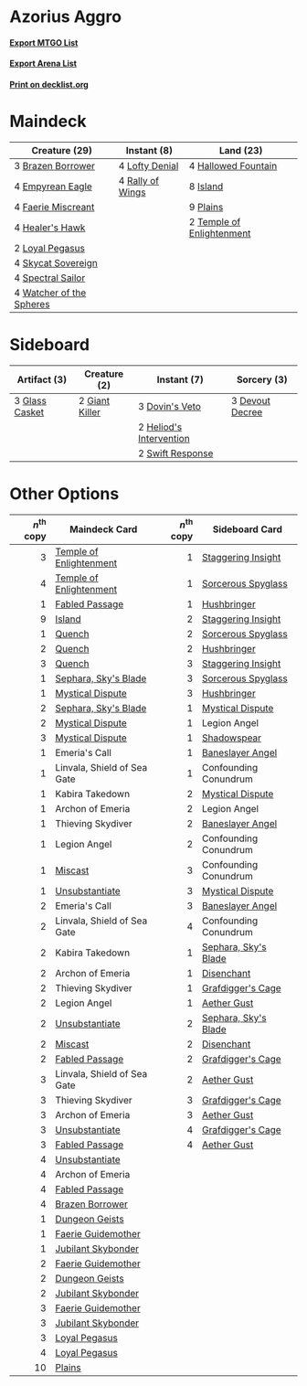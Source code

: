 # Azorius Aggro

#### [Export MTGO List](../collection/Azorius%20Aggro/Azorius%20Aggro.txt)
#### [Export Arena List](../collection/Azorius%20Aggro/Azorius%20Aggro_arena.txt)
#### [Print on decklist.org](http://decklist.org/?deckmain=3%09Brazen%20Borrower%0A4%09Empyrean%20Eagle%0A4%09Faerie%20Miscreant%0A4%09Hallowed%20Fountain%0A4%09Healer's%20Hawk%0A8%09Island%0A4%09Lofty%20Denial%0A2%09Loyal%20Pegasus%0A9%09Plains%0A4%09Rally%20of%20Wings%0A4%09Skycat%20Sovereign%0A4%09Spectral%20Sailor%0A2%09Temple%20of%20Enlightenment%0A4%09Watcher%20of%20the%20Spheres&deckside=3%09Devout%20Decree%0A3%09Dovin's%20Veto%0A2%09Giant%20Killer%0A3%09Glass%20Casket%0A2%09Heliod's%20Intervention%0A2%09Swift%20Response)
# Maindeck

|                                           Creature (29)                                           |                                        Instant (8)                                        |                                             Land (23)                                              |
|---------------------------------------------------------------------------------------------------|-------------------------------------------------------------------------------------------|----------------------------------------------------------------------------------------------------|
|3 [Brazen Borrower](http://gatherer.wizards.com/Pages/Card/Details.aspx?multiverseid=473001)       |4 [Lofty Denial](http://gatherer.wizards.com/Pages/Card/Details.aspx?multiverseid=485379)  |4 [Hallowed Fountain](http://gatherer.wizards.com/Pages/Card/Details.aspx?multiverseid=97071)       |
|4 [Empyrean Eagle](http://gatherer.wizards.com/Pages/Card/Details.aspx?multiverseid=466962)        |4 [Rally of Wings](http://gatherer.wizards.com/Pages/Card/Details.aspx?multiverseid=460954)|8 [Island](http://gatherer.wizards.com/Pages/Card/Details.aspx?multiverseid=439857)                 |
|4 [Faerie Miscreant](http://gatherer.wizards.com/Pages/Card/Details.aspx?multiverseid=398459)      |                                                                                           |9 [Plains](http://gatherer.wizards.com/Pages/Card/Details.aspx?multiverseid=439856)                 |
|4 [Healer's Hawk](http://gatherer.wizards.com/Pages/Card/Details.aspx?multiverseid=452764)         |                                                                                           |2 [Temple of Enlightenment](http://gatherer.wizards.com/Pages/Card/Details.aspx?multiverseid=378535)|
|2 [Loyal Pegasus](http://gatherer.wizards.com/Pages/Card/Details.aspx?multiverseid=446065)         |                                                                                           |                                                                                                    |
|4 [Skycat Sovereign](http://gatherer.wizards.com/Pages/Card/Details.aspx?multiverseid=479727)      |                                                                                           |                                                                                                    |
|4 [Spectral Sailor](http://gatherer.wizards.com/Pages/Card/Details.aspx?multiverseid=466830)       |                                                                                           |                                                                                                    |
|4 [Watcher of the Spheres](http://gatherer.wizards.com/Pages/Card/Details.aspx?multiverseid=485550)|                                                                                           |                                                                                                    |


# Sideboard

|                                      Artifact (3)                                       |                                      Creature (2)                                       |                                           Instant (7)                                            |                                       Sorcery (3)                                        |
|-----------------------------------------------------------------------------------------|-----------------------------------------------------------------------------------------|--------------------------------------------------------------------------------------------------|------------------------------------------------------------------------------------------|
|3 [Glass Casket](http://gatherer.wizards.com/Pages/Card/Details.aspx?multiverseid=472977)|2 [Giant Killer](http://gatherer.wizards.com/Pages/Card/Details.aspx?multiverseid=472976)|3 [Dovin's Veto](http://gatherer.wizards.com/Pages/Card/Details.aspx?multiverseid=461120)         |3 [Devout Decree](http://gatherer.wizards.com/Pages/Card/Details.aspx?multiverseid=466767)|
|                                                                                         |                                                                                         |2 [Heliod's Intervention](http://gatherer.wizards.com/Pages/Card/Details.aspx?multiverseid=476270)|                                                                                          |
|                                                                                         |                                                                                         |2 [Swift Response](http://gatherer.wizards.com/Pages/Card/Details.aspx?multiverseid=485363)       |                                                                                          |


# Other Options

|*n*<sup>th</sup> copy|                                          Maindeck Card                                           |*n*<sup>th</sup> copy|                                        Sideboard Card                                         |
|--------------------:|--------------------------------------------------------------------------------------------------|--------------------:|-----------------------------------------------------------------------------------------------|
|                    3|[Temple of Enlightenment](http://gatherer.wizards.com/Pages/Card/Details.aspx?multiverseid=378535)|                    1|[Staggering Insight](http://gatherer.wizards.com/Pages/Card/Details.aspx?multiverseid=476479)  |
|                    4|[Temple of Enlightenment](http://gatherer.wizards.com/Pages/Card/Details.aspx?multiverseid=378535)|                    1|[Sorcerous Spyglass](http://gatherer.wizards.com/Pages/Card/Details.aspx?multiverseid=435407)  |
|                    1|[Fabled Passage](http://gatherer.wizards.com/Pages/Card/Details.aspx?multiverseid=473206)         |                    1|[Hushbringer](http://gatherer.wizards.com/Pages/Card/Details.aspx?multiverseid=472980)         |
|                    9|[Island](http://gatherer.wizards.com/Pages/Card/Details.aspx?multiverseid=439857)                 |                    2|[Staggering Insight](http://gatherer.wizards.com/Pages/Card/Details.aspx?multiverseid=476479)  |
|                    1|[Quench](http://gatherer.wizards.com/Pages/Card/Details.aspx?multiverseid=457192)                 |                    2|[Sorcerous Spyglass](http://gatherer.wizards.com/Pages/Card/Details.aspx?multiverseid=435407)  |
|                    2|[Quench](http://gatherer.wizards.com/Pages/Card/Details.aspx?multiverseid=457192)                 |                    2|[Hushbringer](http://gatherer.wizards.com/Pages/Card/Details.aspx?multiverseid=472980)         |
|                    3|[Quench](http://gatherer.wizards.com/Pages/Card/Details.aspx?multiverseid=457192)                 |                    3|[Staggering Insight](http://gatherer.wizards.com/Pages/Card/Details.aspx?multiverseid=476479)  |
|                    1|[Sephara, Sky's Blade](http://gatherer.wizards.com/Pages/Card/Details.aspx?multiverseid=466790)   |                    3|[Sorcerous Spyglass](http://gatherer.wizards.com/Pages/Card/Details.aspx?multiverseid=435407)  |
|                    1|[Mystical Dispute](http://gatherer.wizards.com/Pages/Card/Details.aspx?multiverseid=473020)       |                    3|[Hushbringer](http://gatherer.wizards.com/Pages/Card/Details.aspx?multiverseid=472980)         |
|                    2|[Sephara, Sky's Blade](http://gatherer.wizards.com/Pages/Card/Details.aspx?multiverseid=466790)   |                    1|[Mystical Dispute](http://gatherer.wizards.com/Pages/Card/Details.aspx?multiverseid=473020)    |
|                    2|[Mystical Dispute](http://gatherer.wizards.com/Pages/Card/Details.aspx?multiverseid=473020)       |                    1|Legion Angel                                                                                   |
|                    3|[Mystical Dispute](http://gatherer.wizards.com/Pages/Card/Details.aspx?multiverseid=473020)       |                    1|[Shadowspear](http://gatherer.wizards.com/Pages/Card/Details.aspx?multiverseid=476487)         |
|                    1|Emeria's Call                                                                                     |                    1|[Baneslayer Angel](http://gatherer.wizards.com/Pages/Card/Details.aspx?multiverseid=191065)    |
|                    1|Linvala, Shield of Sea Gate                                                                       |                    1|Confounding Conundrum                                                                          |
|                    1|Kabira Takedown                                                                                   |                    2|[Mystical Dispute](http://gatherer.wizards.com/Pages/Card/Details.aspx?multiverseid=473020)    |
|                    1|Archon of Emeria                                                                                  |                    2|Legion Angel                                                                                   |
|                    1|Thieving Skydiver                                                                                 |                    2|[Baneslayer Angel](http://gatherer.wizards.com/Pages/Card/Details.aspx?multiverseid=191065)    |
|                    1|Legion Angel                                                                                      |                    2|Confounding Conundrum                                                                          |
|                    1|[Miscast](http://gatherer.wizards.com/Pages/Card/Details.aspx?multiverseid=485380)                |                    3|Confounding Conundrum                                                                          |
|                    1|[Unsubstantiate](http://gatherer.wizards.com/Pages/Card/Details.aspx?multiverseid=414374)         |                    3|[Mystical Dispute](http://gatherer.wizards.com/Pages/Card/Details.aspx?multiverseid=473020)    |
|                    2|Emeria's Call                                                                                     |                    3|[Baneslayer Angel](http://gatherer.wizards.com/Pages/Card/Details.aspx?multiverseid=191065)    |
|                    2|Linvala, Shield of Sea Gate                                                                       |                    4|Confounding Conundrum                                                                          |
|                    2|Kabira Takedown                                                                                   |                    1|[Sephara, Sky's Blade](http://gatherer.wizards.com/Pages/Card/Details.aspx?multiverseid=466790)|
|                    2|Archon of Emeria                                                                                  |                    1|[Disenchant](http://gatherer.wizards.com/Pages/Card/Details.aspx?multiverseid=847)             |
|                    2|Thieving Skydiver                                                                                 |                    1|[Grafdigger's Cage](http://gatherer.wizards.com/Pages/Card/Details.aspx?multiverseid=278452)   |
|                    2|Legion Angel                                                                                      |                    1|[Aether Gust](http://gatherer.wizards.com/Pages/Card/Details.aspx?multiverseid=466796)         |
|                    2|[Unsubstantiate](http://gatherer.wizards.com/Pages/Card/Details.aspx?multiverseid=414374)         |                    2|[Sephara, Sky's Blade](http://gatherer.wizards.com/Pages/Card/Details.aspx?multiverseid=466790)|
|                    2|[Miscast](http://gatherer.wizards.com/Pages/Card/Details.aspx?multiverseid=485380)                |                    2|[Disenchant](http://gatherer.wizards.com/Pages/Card/Details.aspx?multiverseid=847)             |
|                    2|[Fabled Passage](http://gatherer.wizards.com/Pages/Card/Details.aspx?multiverseid=473206)         |                    2|[Grafdigger's Cage](http://gatherer.wizards.com/Pages/Card/Details.aspx?multiverseid=278452)   |
|                    3|Linvala, Shield of Sea Gate                                                                       |                    2|[Aether Gust](http://gatherer.wizards.com/Pages/Card/Details.aspx?multiverseid=466796)         |
|                    3|Thieving Skydiver                                                                                 |                    3|[Grafdigger's Cage](http://gatherer.wizards.com/Pages/Card/Details.aspx?multiverseid=278452)   |
|                    3|Archon of Emeria                                                                                  |                    3|[Aether Gust](http://gatherer.wizards.com/Pages/Card/Details.aspx?multiverseid=466796)         |
|                    3|[Unsubstantiate](http://gatherer.wizards.com/Pages/Card/Details.aspx?multiverseid=414374)         |                    4|[Grafdigger's Cage](http://gatherer.wizards.com/Pages/Card/Details.aspx?multiverseid=278452)   |
|                    3|[Fabled Passage](http://gatherer.wizards.com/Pages/Card/Details.aspx?multiverseid=473206)         |                    4|[Aether Gust](http://gatherer.wizards.com/Pages/Card/Details.aspx?multiverseid=466796)         |
|                    4|[Unsubstantiate](http://gatherer.wizards.com/Pages/Card/Details.aspx?multiverseid=414374)         |                     |                                                                                               |
|                    4|Archon of Emeria                                                                                  |                     |                                                                                               |
|                    4|[Fabled Passage](http://gatherer.wizards.com/Pages/Card/Details.aspx?multiverseid=473206)         |                     |                                                                                               |
|                    4|[Brazen Borrower](http://gatherer.wizards.com/Pages/Card/Details.aspx?multiverseid=473001)        |                     |                                                                                               |
|                    1|[Dungeon Geists](http://gatherer.wizards.com/Pages/Card/Details.aspx?multiverseid=376317)         |                     |                                                                                               |
|                    1|[Faerie Guidemother](http://gatherer.wizards.com/Pages/Card/Details.aspx?multiverseid=472973)     |                     |                                                                                               |
|                    1|[Jubilant Skybonder](http://gatherer.wizards.com/Pages/Card/Details.aspx?multiverseid=479743)     |                     |                                                                                               |
|                    2|[Faerie Guidemother](http://gatherer.wizards.com/Pages/Card/Details.aspx?multiverseid=472973)     |                     |                                                                                               |
|                    2|[Dungeon Geists](http://gatherer.wizards.com/Pages/Card/Details.aspx?multiverseid=376317)         |                     |                                                                                               |
|                    2|[Jubilant Skybonder](http://gatherer.wizards.com/Pages/Card/Details.aspx?multiverseid=479743)     |                     |                                                                                               |
|                    3|[Faerie Guidemother](http://gatherer.wizards.com/Pages/Card/Details.aspx?multiverseid=472973)     |                     |                                                                                               |
|                    3|[Jubilant Skybonder](http://gatherer.wizards.com/Pages/Card/Details.aspx?multiverseid=479743)     |                     |                                                                                               |
|                    3|[Loyal Pegasus](http://gatherer.wizards.com/Pages/Card/Details.aspx?multiverseid=446065)          |                     |                                                                                               |
|                    4|[Loyal Pegasus](http://gatherer.wizards.com/Pages/Card/Details.aspx?multiverseid=446065)          |                     |                                                                                               |
|                   10|[Plains](http://gatherer.wizards.com/Pages/Card/Details.aspx?multiverseid=439856)                 |                     |                                                                                               |

